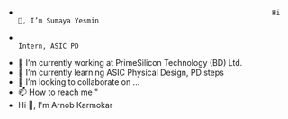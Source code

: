 -                                                                    Hi 👋, I’m Sumaya Yesmin
-                                                                         Intern, ASIC PD
- 🔭 I’m currently working at PrimeSilicon Technology (BD) Ltd. 
- 🌱 I’m currently learning ASIC Physical Design, PD steps
- 💞️ I’m looking to collaborate on ...
- 📫 How to reach me "
- Hi 👋, I'm Arnob Karmokar





<!---
sumaya-yesmin-primesilicon/sumaya-yesmin-primesilicon is a ✨ special ✨ repository because its `README.md` (this file) appears on your GitHub profile.
You can click the Preview link to take a look at your changes.
--->
